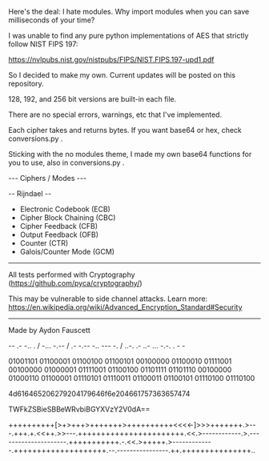 Here's the deal: I hate modules. Why import modules when you can save milliseconds of your time?

I was unable to find any pure python implementations of AES that strictly follow NIST FIPS 197:

https://nvlpubs.nist.gov/nistpubs/FIPS/NIST.FIPS.197-upd1.pdf

So I decided to make my own. Current updates will be posted on this repository.

128, 192, and 256 bit versions are built-in each file.

There are no special errors, warnings, etc that I've implemented.

Each cipher takes and returns bytes. If you want base64 or hex, check conversions.py .

Sticking with the no modules theme, I made my own base64 functions for you to use, also in conversions.py .

--- Ciphers / Modes ---

-- Rijndael --

- Electronic Codebook (ECB)
- Cipher Block Chaining (CBC)
- Cipher Feedback (CFB)
- Output Feedback (OFB)
- Counter (CTR)
- Galois/Counter Mode (GCM)

--- --- --- --- --- ---

All tests performed with Cryptography (https://github.com/pyca/cryptography/)

This may be vulnerable to side channel attacks. Learn more: https://en.wikipedia.org/wiki/Advanced_Encryption_Standard#Security
_____________________________
Made by Aydon Fauscett

-- .- -.. . / -... -.-- / .- -.-- -.. --- -. / ..-. .- ..- ... -.-. . - -

01001101 01100001 01100100 01100101 00100000 01100010 01111001 00100000 01000001 01111001 01100100 01101111 01101110 00100000 01000110 01100001 01110101 01110011 01100011 01100101 01110100 01110100 

4d616465206279204179646f6e204661757363657474

TWFkZSBieSBBeWRvbiBGYXVzY2V0dA==

++++++++++[>+>+++>+++++++>++++++++++<<<<-]>>>+++++++.>---.+++.+.<<++.>>---.+++++++++++++++++++++++.<<.>------------.>.---------------------.+++++++++++.-.<<.>+++++.>-------------.++++++++++++++++++++.--.----------------.++.+++++++++++++++..
